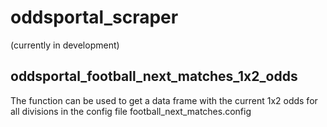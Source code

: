 # oddsportal_scraper
(currently in development)

## oddsportal_football_next_matches_1x2_odds

The function can be used to get a data frame with the current 1x2 odds for all
divisions in the config file football_next_matches.config

